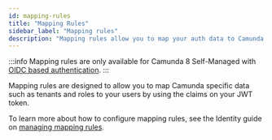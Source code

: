 ```yaml
---
id: mapping-rules
title: "Mapping Rules"
sidebar_label: "Mapping rules"
description: "Mapping rules allow you to map your auth data to Camunda specific data."
---
```


:::info
Mapping rules are only available for Camunda 8 Self-Managed with [OIDC based authentication](../platform-deployment/helm-kubernetes/guides/connect-to-an-oidc-provider.md).
:::

Mapping rules are designed to allow you to map Camunda specific data such as tenants and roles to your users by using the claims on your JWT token.

To learn more about how to configure mapping rules, see the Identity guide on [managing mapping rules](../identity/user-guide/mapping-rules/managing-mapping-rules.md).
